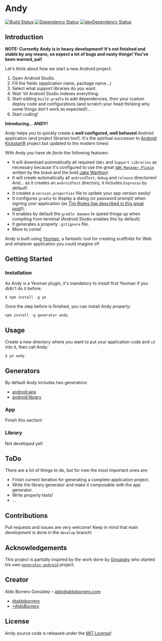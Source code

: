 # Andy

[![Build Status](https://travis-ci.org/ViewsForAndroid/generator-andy.svg?branch=develop)](https://travis-ci.org/viewsforandroid/generator-andy)
[![Dependency Status](https://david-dm.org/viewsforandroid/generator-andy.png)](https://david-dm.org/viewsforandroid/generator-andy)
[![devDependency Status](https://david-dm.org/viewsforandroid/generator-andy/dev-status.png)](https://david-dm.org/viewsforandroid/generator-andy#info=devDependencies)

## Introduction

**NOTE: Currently Andy is in heavy development! It's not finished and stable by any means, so expect a lot of bugs and nasty things! You've been warned, pal!**

Let's think about how we start a new Android project:

1. Open Android Studio.
2. Fill the fields (application name, package name…)
3. Select what support libraries do you want.
4. Wait 'till Android Studio indexes everything.
5. Start editing `build.gradle` to add dependencies, then your custom deploy code and configurations (and scratch your head thinking why some things don't work as expected!)…
6. Start coding!

**Introducing… ANDY!**

Andy helps you to quickly create a **well configured, well behaved** Android application (and project libraries too!). It's the spiritual successor to [Android KickstartR](http://androidkickstartr.com/) project but updated to the modern times!

With Andy you have *de facto* the following features:

* It will download automatically all required `SDKs` and `Support Libraries` as necessary because it's configured to use the great [`SDK Manager Plugin`](https://github.com/JakeWharton/sdk-manager-plugin) written by the brave and the bold [Jake Warthon](https://github.com/JakeWharton)!
* It will create automatically all `androidTest`, `debug` and `release` directories! And… as it creates an `androidTest` directory, it includes `Expresso` by default!
* It creates a `version.properties` file to update your app version easily!
* It configures `gradle` to display a dialog (or password prompt) when signing your application (as [Tim Rodes has described in this great post](https://www.timroes.de/2014/01/19/using-password-prompts-with-gradle-build-files/)!).
* It enables by default the `gradle daemon` to speed things up when compiling from terminal (Android Studio enables this by default).
* It generates a properly `.gitignore` file.
* More to come!

Andy is built using [Yeoman](http://yeoman.io/), a fantastic tool for creating scaffolds for Web and whatever application you could imagine of!

## Getting Started

### Installation

As Andy is a Yeoman plugin, it's mandatory to install first Yeoman if you didn't do it before:

```
$ npm install -g yo
```

Once the step before is finished, you can install Andy properly:

```
npm install -g generator-andy
```

## Usage

Create a new directory where you want to put your application code and `cd` into it, then call Andy:

```
$ yo andy
```

## Generators

By default Andy includes two generators:

* [android:app](#app)
* [android:library](#library)

### App

Finish this section!

### Library

Not developed yet!

## ToDo

There are a lot of things to do, but for now the most important ones are:

* Finish current iteration for generating a complete application project.
* Write the library generator and make it composable with the app generator.
* Write properly tests!
* …

## Contributions

Pull requests and issues are very welcome! Keep in mind that main development is done in the `develop` branch!

## Acknowledgements

This project is partially inspired by the work done by [Groupsky](https://github.com/groupsky) who started his own [`generator-android`](https://github.com/groupsky/generator-android/) project.

## Creator

Aldo Borrero González – aldo@aldoborrero.com

* [@aldoborrero](https://twitter.com/aldoborrero)
* [+AldoBorrero](https://plus.google.com/+AldoBorrero)

## License

Andy source code is released under the [MIT License](http://en.wikipedia.org/wiki/MIT_License)!
